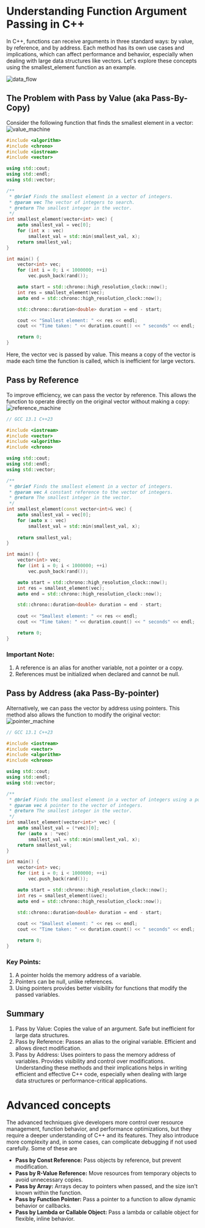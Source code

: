 # Understanding Function Argument Passing in C++
In C++, functions can receive arguments in three standard ways: by value, by reference, and by address. Each method has its own use cases and implications, which can affect performance and behavior, especially when dealing with large data structures like vectors. Let's explore these concepts using the smallest_element function as an example. <bk>

![data_flow](https://github.com/user-attachments/assets/2c005691-542a-4170-8aa8-98cb70fdf452)


## The Problem with Pass by Value (aka Pass-By-Copy)
Consider the following function that finds the smallest element in a vector:  <bk>
![value_machine](https://github.com/user-attachments/assets/c2424ba8-aad5-4d84-8ef6-778f32890f32)


```cpp
#include <algorithm>
#include <chrono>
#include <iostream>
#include <vector>

using std::cout;
using std::endl;
using std::vector;

/**
 * @brief Finds the smallest element in a vector of integers.
 * @param vec The vector of integers to search.
 * @return The smallest integer in the vector.
 */
int smallest_element(vector<int> vec) {
    auto smallest_val = vec[0];
    for (int x : vec)
        smallest_val = std::min(smallest_val, x);
    return smallest_val;
}

int main() {
    vector<int> vec;
    for (int i = 0; i < 1000000; ++i)
        vec.push_back(rand());

    auto start = std::chrono::high_resolution_clock::now();
    int res = smallest_element(vec);
    auto end = std::chrono::high_resolution_clock::now();

    std::chrono::duration<double> duration = end - start;

    cout << "Smallest element: " << res << endl;
    cout << "Time taken: " << duration.count() << " seconds" << endl;

    return 0;
}
```
Here, the vector vec is passed by value. This means a copy of the vector is made each time the function is called, which is inefficient for large vectors.

## Pass by Reference
To improve efficiency, we can pass the vector by reference. This allows the function to operate directly on the original vector without making a copy: <bk>
![reference_machine](https://github.com/user-attachments/assets/4262e8bf-9b22-484f-8a9a-a79374e9b72f)


```cpp
// GCC 13.1 C++23

#include <iostream>
#include <vector>
#include <algorithm> 
#include <chrono> 

using std::cout;
using std::endl;
using std::vector;

/**
 * @brief Finds the smallest element in a vector of integers.
 * @param vec A constant reference to the vector of integers.
 * @return The smallest integer in the vector.
 */
int smallest_element(const vector<int>& vec) {
    auto smallest_val = vec[0];
    for (auto x : vec) 
        smallest_val = std::min(smallest_val, x);
    
    return smallest_val;
}

int main() {
    vector<int> vec;
    for (int i = 0; i < 1000000; ++i) 
        vec.push_back(rand());

    auto start = std::chrono::high_resolution_clock::now();
    int res = smallest_element(vec);
    auto end = std::chrono::high_resolution_clock::now();

    std::chrono::duration<double> duration = end - start;
    
    cout << "Smallest element: " << res << endl;
    cout << "Time taken: " << duration.count() << " seconds" << endl;

    return 0;
}
```

### Important Note:
1. A reference is an alias for another variable, not a pointer or a copy.
2. References must be initialized when declared and cannot be null.

## Pass by Address  (aka Pass-By-pointer)
Alternatively, we can pass the vector by address using pointers. This method also allows the function to modify the original vector: <bk>
![pointer_machine](https://github.com/user-attachments/assets/49ead60a-8299-452d-9ab4-eaec89b2b8d2)


```cpp
// GCC 13.1 C++23

#include <iostream>
#include <vector>
#include <algorithm> 
#include <chrono>

using std::cout;
using std::endl;
using std::vector;

/**
 * @brief Finds the smallest element in a vector of integers using a pointer.
 * @param vec A pointer to the vector of integers.
 * @return The smallest integer in the vector.
 */
int smallest_element(vector<int>* vec) {
    auto smallest_val = (*vec)[0];
    for (auto x : *vec)
        smallest_val = std::min(smallest_val, x);
    return smallest_val;
}

int main() {
    vector<int> vec;
    for (int i = 0; i < 1000000; ++i) 
        vec.push_back(rand());

    auto start = std::chrono::high_resolution_clock::now();
    int res = smallest_element(&vec);
    auto end = std::chrono::high_resolution_clock::now();

    std::chrono::duration<double> duration = end - start;
    
    cout << "Smallest element: " << res << endl;
    cout << "Time taken: " << duration.count() << " seconds" << endl;

    return 0;
}
```
### Key Points:
1. A pointer holds the memory address of a variable.
2. Pointers can be null, unlike references.
3. Using pointers provides better visibility for functions that modify the passed variables.

## Summary
1. Pass by Value: Copies the value of an argument. Safe but inefficient for large data structures.
2. Pass by Reference: Passes an alias to the original variable. Efficient and allows direct modification.
3. Pass by Address: Uses pointers to pass the memory address of variables. Provides visibility and control over modifications.
Understanding these methods and their implications helps in writing efficient and effective C++ code, especially when dealing with large data structures or performance-critical applications.

# Advanced concepts
The advanced techniques give developers more control over resource management, function behavior, and performance optimizations, but they require a deeper understanding of C++ and its features. They also introduce more complexity and, in some cases, can complicate debugging if not used carefully. Some of these are

- **Pass by Const Reference:** Pass objects by reference, but prevent modification.
- **Pass by R-Value Reference:** Move resources from temporary objects to avoid unnecessary copies.
- **Pass by Array:** Arrays decay to pointers when passed, and the size isn't known within the function.
- **Pass by Function Pointer:** Pass a pointer to a function to allow dynamic behavior or callbacks.
- **Pass by Lambda or Callable Object:** Pass a lambda or callable object for flexible, inline behavior.

